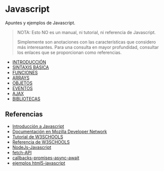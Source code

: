 # Javascript
Apuntes y ejemplos de Javascript.

> NOTA: Esto NO es un manual, ni tutorial, ni referencia de Javascript.
>
> Simplemente son anotaciones con las características que considero más interesantes.
> Para una consulta en mayor profundidad, consultar los enlaces que se proporcionan como referencias. 

- [INTRODUCCIÓN](01.INTRODUCCION.md)
- [SINTAXIS BÁSICA](02.SINTAXIS.md)
- [FUNCIONES](03.FUNCIONES.md)
- [ARRAYS](04.ARRAYS.md)
- [OBJETOS](05.OBJETOS.md)
- [EVENTOS](06.EVENTOS.md)
- [AJAX](07.AJAX.md)
- [BIBLIOTECAS](08.BIBLIOTECAS.md)

## Referencias

- [Introducción a Javascript](http://librosweb.es/libro/javascript/)
- [Documentación en Mozilla Developer Network](https://developer.mozilla.org/en-US/docs/Web/JavaScript)
- [Tutorial de W3SCHOOLS](https://www.w3schools.com/js)
- [Referencia de W3SCHOOLS](https://www.w3schools.com/jsref)
- [NodeJs-Javascript](https://github.com/josepereza/nodejs---tutorial)
- [fetch-API](https://github.com/josepereza/fetch-API)
- [callbacks-promises-async-await](https://github.com/josepereza/callbacks-promises-async-await)
- [ejemplos html5-javascript](https://github.com/josepereza/html5)

